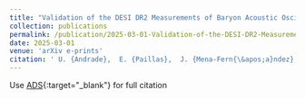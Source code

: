```yaml
---
title: "Validation of the DESI DR2 Measurements of Baryon Acoustic Oscillations from Galaxies and Quasars"
collection: publications
permalink: /publication/2025-03-01-Validation-of-the-DESI-DR2-Measurements-of-Baryon-Acoustic-Oscillations-from-Galaxies-and-Quasars
date: 2025-03-01
venue: 'arXiv e-prints'
citation: ' U. {Andrade},  E. {Paillas},  J. {Mena-Fern{\&apos;a}ndez},  Qinxun {Li},  A. {Ross},  S. {Nadathur} et al.&quot;Validation of the DESI DR2 Measurements of Baryon Acoustic Oscillations from Galaxies and Quasars.&quot; arXiv e-prints, 2025.'
---
```

Use [ADS](https://ui.adsabs.harvard.edu/abs/2025arXiv250314742D){:target="_blank"} for full citation